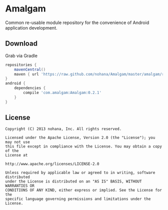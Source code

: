 # Amalgam

Common re-usable module repository for the convenience of Android application development.

## Download

Grab via Gradle

```groovy
repositories {
    mavenCentral()
    maven { url 'https://raw.github.com/nohana/Amalgam/master/amalgam/repository/' }
}
android {
    dependencies {
        compile 'com.amalgam:Amalgam:0.2.1'
    }
}
```

## License

```
Copyright (C) 2013 nohana, Inc. All rights reserved.

Licensed under the Apache License, Version 2.0 (the "License"); you may not use
this file except in compliance with the License. You may obtain a copy of the
License at

http://www.apache.org/licenses/LICENSE-2.0

Unless required by applicable law or agreed to in writing, software distributed
under the License is distributed on an "AS IS" BASIS, WITHOUT WARRANTIES OR
CONDITIONS OF ANY KIND, either express or implied. See the License for the
specific language governing permissions and limitations under the License.
```
